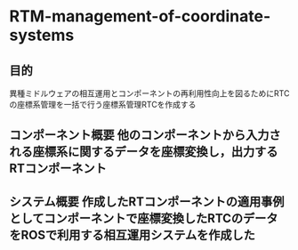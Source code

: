 # RTM-management-of-coordinate-systems
## 目的 
異種ミドルウェアの相互運用とコンポーネントの再利用性向上を図るためにRTCの座標系管理を一括で行う座標系管理RTCを作成する
## コンポーネント概要 他のコンポーネントから入力される座標系に関するデータを座標変換し，出力するRTコンポーネント
## システム概要 作成したRTコンポーネントの適用事例としてコンポーネントで座標変換したRTCのデータをROSで利用する相互運用システムを作成した
